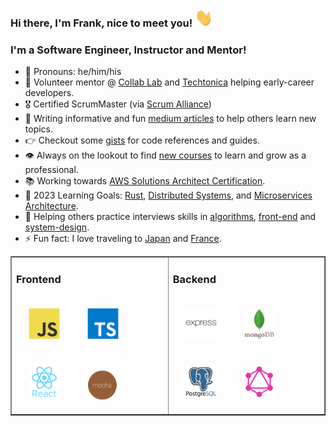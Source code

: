 ### Hi there, I'm Frank, nice to meet you! <img src="https://github.com/frankstepanski/frankstepanski/blob/master/assets/Hi.gif" width="29px" height="29px">

### I'm a Software Engineer, Instructor and Mentor!
- 👨 Pronouns: he/him/his
- 🌱 Volunteer mentor @ <a href="https://the-collab-lab.codes/">Collab Lab</a> and <a href="https://techtonica.org/">Techtonica</a> helping early-career developers. 
- 🎖️ Certified ScrumMaster (via <a href="https://github.com/frankstepanski/certificates/blob/master/scrum-alliance/CSM.pdf">Scrum Alliance</a>)
-  📝 Writing informative and fun <a href="https://frankstepanski.medium.com/">medium articles</a> to help others learn new topics.
- 👉  Checkout some <a href="https://gist.github.com/frankstepanski">gists</a> for code references and guides.
- 👁️ Always on the lookout to find <a href="https://github.com/frankstepanski/certificates">new courses</a> to learn and grow as a professional.
 - 📚 Working towards <a href="https://aws.amazon.com/certification/certified-solutions-architect-associate/">AWS Solutions Architect Certification</a>.
- 🧠 2023 Learning Goals:  <a href="https://www.educative.io/courses/learn-rust-from-scratch">Rust</a>, <a href="https://www.amazon.com/Understanding-Distributed-Systems-Second-applications/dp/1838430210/">Distributed Systems</a>, and <a href="https://www.udemy.com/course/design-microservices-architecture-with-patterns-principles/">Microservices Architecture</a>.
- 🐶 Helping others practice interviews skills in <a href="https://github.com/frankstepanski/algo-overflow">algorithms</a>, <a href="https://github.com/frankstepanski/front-end-interview-handbook">front-end</a> and <a href="https://github.com/frankstepanski/system-design-primer">system-design</a>.
- ⚡ Fun fact: I love traveling to <a href="https://thebestjapan.com/">Japan</a> and <a href="https://in.france.fr/en">France</a>.

<table width="100%" border="1"><tr><td valign="top">

### Frontend  
<div>  
<img style="margin: 20px" src="assets/javascript-original.svg" alt="JavaScript" height="50" />  
<img style="margin: 20px" src="assets/typescript-original.svg" alt="TypeScript" height="50" />  
<img style="margin: 20px" src="assets/react-original-wordmark.svg" alt="React" height="50" /> 
<img style="margin: 15px" src="assets/mocha.png" alt="Mocha" height="50" />  
</div>

</td><td valign="top">

### Backend  
<div>  
<img style="margin: 20px" src="assets/express-original-wordmark.svg" alt="Express.js" height="50" />  
<img style="margin: 20px" src="assets/mongodb-original-wordmark.svg" alt="MongoDB" height="50" />   
<img style="margin: 20px" src="assets/postgresql-original-wordmark.svg" alt="Postgres" height="50" />  
<img style="margin: 20px" src="assets/graphql.png" alt="GraphQL" height="50" />  
</div>

</td></tr></table>
